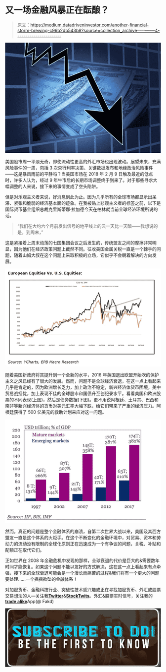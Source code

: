 # 又一场金融风暴正在酝酿？

> 原文：<https://medium.datadriveninvestor.com/another-financial-storm-brewing-c96b2db543b8?source=collection_archive---------4----------------------->

![](img/cf25ab431125ab6b4f642e6b5ddf4242.png)

美国股市周一平淡无奇，即使流动性更高的外汇市场也出现波动。展望未来，充满风险事件的一周，包括 3 次央行利率决策、关键数据发布和地缘政治风险事件——这是暴风雨前的平静吗？当美国市场在 2018 年 2 月 9 日触及最近的低点时，许多人认为，经过 9 年牛市后的长期市场调整终于到来了。对于那些寻求大幅调整的人来说，接下来的事情变成了空头陷阱。

但是对乐观主义者来说，好消息到此为止。因为几乎所有的全球市场都显示出呆滞、紧张和脆弱的经济基本面的迹象。在我被贴上悲观主义者的标签之前，以下是国际货币基金组织总裁克里斯蒂娜·拉加德今天在柏林就当前全球经济环境所说的话。

> “我们在大约六个月前发出信号的地平线上的云一天比一天暗——我想说的是，到周末，”

这是紧接着上周末动荡的七国集团会议之后发生的，传统盟友之间的摩擦非常明显，因为他们在经济政策问题上截然不同。征收美国金属关税一直是一个棘手的问题，随着山姆大叔在这个问题上采取积极的立场，它似乎不会朝着解决的方向发展。

![](img/0215ffcefe444b9b40f62f79fc8142f9.png)

随着美国新政府将其提升到一个全新的水平，2016 年英国退出欧盟开始吹的保护主义之风已经有了很大的发展。然而，问题不是全球经济衰退，在这一点上看起来几乎是肯定的，因为欧洲增长乏力，加上政治不稳定，新兴经济体货币困境，美中贸易战担忧，加上表现不佳的全球股市和国债升至创纪录水平。看看美国和欧洲股票的不同表现(上图)，然后是债务数据(下图)。更不用说阿根廷、土耳其、巴西和南非等新兴经济体的货币对美元汇率大幅下跌，给它们带来了严重的经济压力。阿根廷获得了 500 亿美元的救助计划来应对这一问题。

![](img/5a5d0d88562a17389a974e5f34fc3360.png)

然而，真正的问题是整个金融体系的崩溃，自第二次世界大战以来，美国及其西方盟友一直是这个体系的火炬手。在这个不断变化的金融环境中，对贸易、资本和劳动力的流动没有限制的全球化原则正在迅速成为一个有争议的问题，关税、补贴和配额正在取代它们。

正如世界在 2008 年金融危机中发现的那样，全球衰退的代价是巨大的&需要数年时间才能恢复。如果这个问题不能以友好的方式解决，这在这一点上看起来有点牵强，接下来的全球衰退可能会是一个漫长而痛苦的过程&我们将有一个更大的问题要处理……一个摇摇欲坠的金融体系！

对加密货币、金融科技行业、突破性技术感兴趣或正在寻找加密货币、外汇或股票交易想法的人—关注我[**Twitter**](https://twitter.com/trade_nut)&[**StockTwits**](https://stocktwits.com/trade_nut)。外汇&股票实时信号，关注我的[**trade alike**](http://www.tradealike.com)App(@ Fakd)

![](img/5d8c5ec6286a964e14c1b78ad6158874.png)